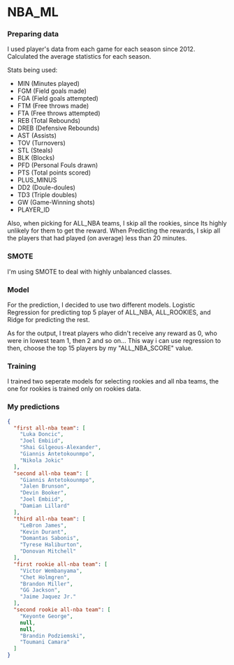 # NBA_ML

### Preparing data
I used player's data from each game for each season since 2012.
Calculated the average statistics for each season.

Stats being used:
- MIN (Minutes played)
- FGM (Field goals made)
- FGA (Field goals attempted)
- FTM (Free throws made)
- FTA (Free throws attempted)
- REB (Total Rebounds)
- DREB (Defensive Rebounds)
- AST (Assists)
- TOV (Turnovers)
- STL (Steals)
- BLK (Blocks)
- PFD (Personal Fouls drawn)
- PTS (Total points scored)
- PLUS_MINUS
- DD2 (Doule-doules)
- TD3 (Triple doubles)
- GW (Game-Winning shots)
- PLAYER_ID 

Also, when picking for ALL_NBA teams, I skip all the rookies, since Its highly unlikely for them to get the reward.
When Predicting the rewards, I skip all the players that had played (on average) less than 20 minutes.

### SMOTE
I'm using SMOTE to deal with highly unbalanced classes.

### Model
For the prediction, I decided to use two different models.
Logistic Regression for predicting top 5 player of ALL_NBA, ALL_ROOKIES, and Ridge for predicting the rest.

As for the output, I treat players who didn't receive any reward as 0, who were in lowest team 1, then 2 and so on...
This way i can use regression to then, choose the top 15 players by my "ALL_NBA_SCORE" value.

### Training
I trained two seperate models for selecting rookies and all nba teams, the one for rookies is trained only on rookies data.

### My predictions
```json
{
  "first all-nba team": [
    "Luka Doncic",
    "Joel Embiid",
    "Shai Gilgeous-Alexander",
    "Giannis Antetokounmpo",
    "Nikola Jokic"
  ],
  "second all-nba team": [
    "Giannis Antetokounmpo",
    "Jalen Brunson",
    "Devin Booker",
    "Joel Embiid",
    "Damian Lillard"
  ],
  "third all-nba team": [
    "LeBron James",
    "Kevin Durant",
    "Domantas Sabonis",
    "Tyrese Haliburton",
    "Donovan Mitchell"
  ],
  "first rookie all-nba team": [
    "Victor Wembanyama",
    "Chet Holmgren",
    "Brandon Miller",
    "GG Jackson",
    "Jaime Jaquez Jr."
  ],
  "second rookie all-nba team": [
    "Keyonte George",
    null,
    null,
    "Brandin Podziemski",
    "Toumani Camara"
  ]
}
```